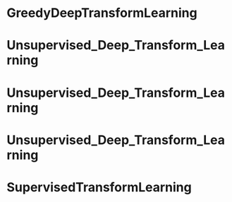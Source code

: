 # GreedyDeepTransformLearning
# Unsupervised_Deep_Transform_Learning
# Unsupervised_Deep_Transform_Learning
# Unsupervised_Deep_Transform_Learning
# SupervisedTransformLearning
